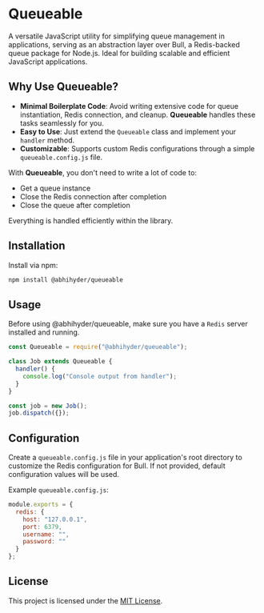 # Queueable

A versatile JavaScript utility for simplifying queue management in applications, serving as an abstraction layer over Bull, a Redis-backed queue package for Node.js. Ideal for building scalable and efficient JavaScript applications.

## Why Use Queueable?
- **Minimal Boilerplate Code**: Avoid writing extensive code for queue instantiation, Redis connection, and cleanup. **Queueable** handles these tasks seamlessly for you.
- **Easy to Use**: Just extend the `Queueable` class and implement your `handler` method.
- **Customizable**: Supports custom Redis configurations through a simple `queueable.config.js` file.

With **Queueable**, you don't need to write a lot of code to:
- Get a queue instance
- Close the Redis connection after completion
- Close the queue after completion

Everything is handled efficiently within the library.

## Installation

Install via npm:

```bash
npm install @abhihyder/queueable
```

## Usage
Before using @abhihyder/queueable, make sure you have a `Redis` server installed and running. 
```javascript
const Queueable = require("@abhihyder/queueable");

class Job extends Queueable {
  handler() {
    console.log("Console output from handler");
  }
}

const job = new Job();
job.dispatch({});
```

## Configuration

Create a `queueable.config.js` file in your application's root directory to customize the Redis configuration for Bull. If not provided, default configuration values will be used.

Example `queueable.config.js`:

```javascript
module.exports = {
  redis: {
    host: "127.0.0.1",
    port: 6379,
    username: "",
    password: ""
  }
};
```

## License

This project is licensed under the [MIT License](LICENSE).